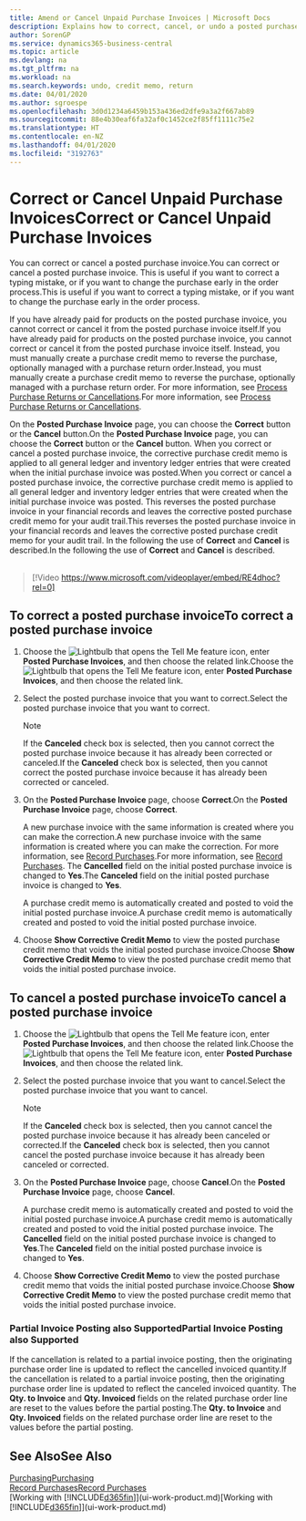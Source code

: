```yaml
---
title: Amend or Cancel Unpaid Purchase Invoices | Microsoft Docs
description: Explains how to correct, cancel, or undo a posted purchase invoice and automatically create a purchase credit memo.
author: SorenGP
ms.service: dynamics365-business-central
ms.topic: article
ms.devlang: na
ms.tgt_pltfrm: na
ms.workload: na
ms.search.keywords: undo, credit memo, return
ms.date: 04/01/2020
ms.author: sgroespe
ms.openlocfilehash: 3d0d1234a6459b153a436ed2dfe9a3a2f667ab89
ms.sourcegitcommit: 88e4b30eaf6fa32af0c1452ce2f85ff1111c75e2
ms.translationtype: HT
ms.contentlocale: en-NZ
ms.lasthandoff: 04/01/2020
ms.locfileid: "3192763"
---
```

# <a name="correct-or-cancel-unpaid-purchase-invoices"></a><span data-ttu-id="3c633-103">Correct or Cancel Unpaid Purchase Invoices</span><span class="sxs-lookup"><span data-stu-id="3c633-103">Correct or Cancel Unpaid Purchase Invoices</span></span>
<span data-ttu-id="3c633-104">You can correct or cancel a posted purchase invoice.</span><span class="sxs-lookup"><span data-stu-id="3c633-104">You can correct or cancel a posted purchase invoice.</span></span> <span data-ttu-id="3c633-105">This is useful if you want to correct a typing mistake, or if you want to change the purchase early in the order process.</span><span class="sxs-lookup"><span data-stu-id="3c633-105">This is useful if you want to correct a typing mistake, or if you want to change the purchase early in the order process.</span></span>

<span data-ttu-id="3c633-106">If you have already paid for products on the posted purchase invoice, you cannot correct or cancel it from the posted purchase invoice itself.</span><span class="sxs-lookup"><span data-stu-id="3c633-106">If you have already paid for products on the posted purchase invoice, you cannot correct or cancel it from the posted purchase invoice itself.</span></span> <span data-ttu-id="3c633-107">Instead, you must manually create a purchase credit memo to reverse the purchase, optionally managed with a purchase return order.</span><span class="sxs-lookup"><span data-stu-id="3c633-107">Instead, you must manually create a purchase credit memo to reverse the purchase, optionally managed with a purchase return order.</span></span> <span data-ttu-id="3c633-108">For more information, see [Process Purchase Returns or Cancellations](purchasing-how-process-purchase-returns-cancellations.md).</span><span class="sxs-lookup"><span data-stu-id="3c633-108">For more information, see [Process Purchase Returns or Cancellations](purchasing-how-process-purchase-returns-cancellations.md).</span></span>

<span data-ttu-id="3c633-109">On the **Posted Purchase Invoice** page, you can choose the **Correct** button or the **Cancel** button.</span><span class="sxs-lookup"><span data-stu-id="3c633-109">On the **Posted Purchase Invoice** page, you can choose the **Correct** button or the **Cancel** button.</span></span> <span data-ttu-id="3c633-110">When you correct or cancel a posted purchase invoice, the corrective purchase credit memo is applied to all general ledger and inventory ledger entries that were created when the initial purchase invoice was posted.</span><span class="sxs-lookup"><span data-stu-id="3c633-110">When you correct or cancel a posted purchase invoice, the corrective purchase credit memo is applied to all general ledger and inventory ledger entries that were created when the initial purchase invoice was posted.</span></span> <span data-ttu-id="3c633-111">This reverses the posted purchase invoice in your financial records and leaves the corrective posted purchase credit memo for your audit trail.</span><span class="sxs-lookup"><span data-stu-id="3c633-111">This reverses the posted purchase invoice in your financial records and leaves the corrective posted purchase credit memo for your audit trail.</span></span> <span data-ttu-id="3c633-112">In the following the use of **Correct** and **Cancel** is described.</span><span class="sxs-lookup"><span data-stu-id="3c633-112">In the following the use of **Correct** and **Cancel** is described.</span></span>
<br><br>
> [!Video https://www.microsoft.com/videoplayer/embed/RE4dhoc?rel=0]

## <a name="to-correct-a-posted-purchase-invoice"></a><span data-ttu-id="3c633-113">To correct a posted purchase invoice</span><span class="sxs-lookup"><span data-stu-id="3c633-113">To correct a posted purchase invoice</span></span>
1. <span data-ttu-id="3c633-114">Choose the ![Lightbulb that opens the Tell Me feature](media/ui-search/search_small.png "Tell me what you want to do") icon, enter **Posted Purchase Invoices**, and then choose the related link.</span><span class="sxs-lookup"><span data-stu-id="3c633-114">Choose the ![Lightbulb that opens the Tell Me feature](media/ui-search/search_small.png "Tell me what you want to do") icon, enter **Posted Purchase Invoices**, and then choose the related link.</span></span>  
2. <span data-ttu-id="3c633-115">Select the posted purchase invoice that you want to correct.</span><span class="sxs-lookup"><span data-stu-id="3c633-115">Select the posted purchase invoice that you want to correct.</span></span>  

    > [!NOTE]  
    >   <span data-ttu-id="3c633-116">If the **Canceled** check box is selected, then you cannot correct the posted purchase invoice because it has already been corrected or canceled.</span><span class="sxs-lookup"><span data-stu-id="3c633-116">If the **Canceled** check box is selected, then you cannot correct the posted purchase invoice because it has already been corrected or canceled.</span></span>
3. <span data-ttu-id="3c633-117">On the **Posted Purchase Invoice** page, choose **Correct**.</span><span class="sxs-lookup"><span data-stu-id="3c633-117">On the **Posted Purchase Invoice** page, choose **Correct**.</span></span>

    <span data-ttu-id="3c633-118">A new purchase invoice with the same information is created where you can make the correction.</span><span class="sxs-lookup"><span data-stu-id="3c633-118">A new purchase invoice with the same information is created where you can make the correction.</span></span> <span data-ttu-id="3c633-119">For more information, see [Record Purchases](purchasing-how-record-purchases.md).</span><span class="sxs-lookup"><span data-stu-id="3c633-119">For more information, see [Record Purchases](purchasing-how-record-purchases.md).</span></span> <span data-ttu-id="3c633-120">The **Cancelled** field on the initial posted purchase invoice is changed to **Yes**.</span><span class="sxs-lookup"><span data-stu-id="3c633-120">The **Canceled** field on the initial posted purchase invoice is changed to **Yes**.</span></span>

    <span data-ttu-id="3c633-121">A purchase credit memo is automatically created and posted to void the initial posted purchase invoice.</span><span class="sxs-lookup"><span data-stu-id="3c633-121">A purchase credit memo is automatically created and posted to void the initial posted purchase invoice.</span></span>
4. <span data-ttu-id="3c633-122">Choose **Show Corrective Credit Memo** to view the posted purchase credit memo that voids the initial posted purchase invoice.</span><span class="sxs-lookup"><span data-stu-id="3c633-122">Choose **Show Corrective Credit Memo** to view the posted purchase credit memo that voids the initial posted purchase invoice.</span></span>

## <a name="to-cancel-a-posted-purchase-invoice"></a><span data-ttu-id="3c633-123">To cancel a posted purchase invoice</span><span class="sxs-lookup"><span data-stu-id="3c633-123">To cancel a posted purchase invoice</span></span>
1. <span data-ttu-id="3c633-124">Choose the ![Lightbulb that opens the Tell Me feature](media/ui-search/search_small.png "Tell me what you want to do") icon, enter **Posted Purchase Invoices**, and then choose the related link.</span><span class="sxs-lookup"><span data-stu-id="3c633-124">Choose the ![Lightbulb that opens the Tell Me feature](media/ui-search/search_small.png "Tell me what you want to do") icon, enter **Posted Purchase Invoices**, and then choose the related link.</span></span>  
2. <span data-ttu-id="3c633-125">Select the posted purchase invoice that you want to cancel.</span><span class="sxs-lookup"><span data-stu-id="3c633-125">Select the posted purchase invoice that you want to cancel.</span></span>

    > [!NOTE]  
    >   <span data-ttu-id="3c633-126">If the **Canceled** check box is selected, then you cannot cancel the posted purchase invoice because it has already been canceled or corrected.</span><span class="sxs-lookup"><span data-stu-id="3c633-126">If the **Canceled** check box is selected, then you cannot cancel the posted purchase invoice because it has already been canceled or corrected.</span></span>
3. <span data-ttu-id="3c633-127">On the **Posted Purchase Invoice** page, choose **Cancel**.</span><span class="sxs-lookup"><span data-stu-id="3c633-127">On the **Posted Purchase Invoice** page, choose **Cancel**.</span></span>

    <span data-ttu-id="3c633-128">A purchase credit memo is automatically created and posted to void the initial posted purchase invoice.</span><span class="sxs-lookup"><span data-stu-id="3c633-128">A purchase credit memo is automatically created and posted to void the initial posted purchase invoice.</span></span> <span data-ttu-id="3c633-129">The **Cancelled** field on the initial posted purchase invoice is changed to **Yes**.</span><span class="sxs-lookup"><span data-stu-id="3c633-129">The **Canceled** field on the initial posted purchase invoice is changed to **Yes**.</span></span>
4. <span data-ttu-id="3c633-130">Choose **Show Corrective Credit Memo** to view the posted purchase credit memo that voids the initial posted purchase invoice.</span><span class="sxs-lookup"><span data-stu-id="3c633-130">Choose **Show Corrective Credit Memo** to view the posted purchase credit memo that voids the initial posted purchase invoice.</span></span>

### <a name="partial-invoice-posting-also-supported"></a><span data-ttu-id="3c633-131">Partial Invoice Posting also Supported</span><span class="sxs-lookup"><span data-stu-id="3c633-131">Partial Invoice Posting also Supported</span></span>
<span data-ttu-id="3c633-132">If the cancellation is related to a partial invoice posting, then the originating purchase order line is updated to reflect the cancelled invoiced quantity.</span><span class="sxs-lookup"><span data-stu-id="3c633-132">If the cancellation is related to a partial invoice posting, then the originating purchase order line is updated to reflect the canceled invoiced quantity.</span></span> <span data-ttu-id="3c633-133">The **Qty. to Invoice** and **Qty. Invoiced** fields on the related purchase order line are reset to the values before the partial posting.</span><span class="sxs-lookup"><span data-stu-id="3c633-133">The **Qty. to Invoice** and **Qty. Invoiced** fields on the related purchase order line are reset to the values before the partial posting.</span></span>

## <a name="see-also"></a><span data-ttu-id="3c633-134">See Also</span><span class="sxs-lookup"><span data-stu-id="3c633-134">See Also</span></span>
[<span data-ttu-id="3c633-135">Purchasing</span><span class="sxs-lookup"><span data-stu-id="3c633-135">Purchasing</span></span>](purchasing-manage-purchasing.md)  
[<span data-ttu-id="3c633-136">Record Purchases</span><span class="sxs-lookup"><span data-stu-id="3c633-136">Record Purchases</span></span>](purchasing-how-record-purchases.md)  
<span data-ttu-id="3c633-137">[Working with [!INCLUDE[d365fin](includes/d365fin_md.md)]](ui-work-product.md)</span><span class="sxs-lookup"><span data-stu-id="3c633-137">[Working with [!INCLUDE[d365fin](includes/d365fin_md.md)]](ui-work-product.md)</span></span>
